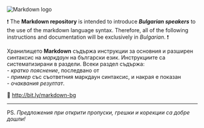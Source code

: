 ![Markdown logo](https://upload.wikimedia.org/wikipedia/commons/thumb/4/48/Markdown-mark.svg/200px-Markdown-mark.svg.png)

:heavy_exclamation_mark: The **Markdown repository** is intended to introduce **_Bulgarian speakers_** to the use of the markdown language syntax. Therefore, all of the following instructions and documentation will be exclusively in _Bulgarian_. :heavy_exclamation_mark:

Хранилището **Markdown** съдържа инструкции за основния и разширен синтаксис на _маркдаун_ на български език. Инструкциите са систематизирани в раздели. Всеки раздел съдържа:  
    - _кратко пояснение_, последвано от  
    - _пример_ със съответния маркдаун синтаксис, и накрая е показан  
    - _очаквания резултат_.

:link: <http://bit.ly/markdown-bg>



************************
PS. _Предложения при открити пропуски, грешки и корекции са добре дошли!_
